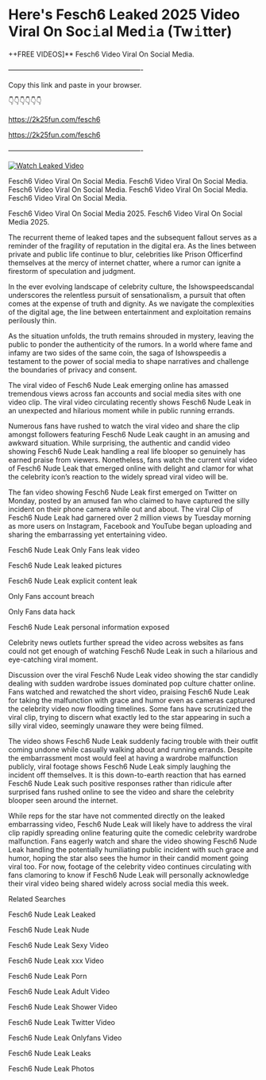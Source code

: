 # Here's Fesch6 Leaked 2025 Video Viral On Soc𝚒al Med𝚒a (Tw𝚒tter)

++FREE VIDEOS]** Fesch6 Video Viral On Social Media.

———————————————————-

Copy this link and paste in your browser.

👇👇👇👇👇👇

https://2k25fun.com/fesch6

https://2k25fun.com/fesch6

———————————————————-

[![Watch Leaked Video](https://miro.medium.com/v2/resize:fit:828/format:webp/1*cilzJN44JGOrTw9NJCrNHA.gif "Watch Leaked Video")](https://2k25fun.com/fesch6)

Fesch6 Video Viral On Social Media. Fesch6 Video Viral On Social Media. Fesch6 Video Viral On Social Media. Fesch6 Video Viral On Social Media. Fesch6 Video Viral On Social Media.

Fesch6 Video Viral On Social Media 2025. Fesch6 Video Viral On Social Media 2025.

The recurrent theme of leaked tapes and the subsequent fallout serves as a reminder of the fragility of reputation in the digital era. As the lines between private and public life continue to blur, celebrities like Prison Officerfind themselves at the mercy of internet chatter, where a rumor can ignite a firestorm of speculation and judgment.

In the ever evolving landscape of celebrity culture, the Ishowspeedscandal underscores the relentless pursuit of sensationalism, a pursuit that often comes at the expense of truth and dignity. As we navigate the complexities of the digital age, the line between entertainment and exploitation remains perilously thin.

As the situation unfolds, the truth remains shrouded in mystery, leaving the public to ponder the authenticity of the rumors. In a world where fame and infamy are two sides of the same coin, the saga of Ishowspeedis a testament to the power of social media to shape narratives and challenge the boundaries of privacy and consent.

The viral video of Fesch6 Nude Leak emerging online has amassed tremendous views across fan accounts and social media sites with one video clip. The viral video circulating recently shows Fesch6 Nude Leak in an unexpected and hilarious moment while in public running errands.

Numerous fans have rushed to watch the viral video and share the clip amongst followers featuring Fesch6 Nude Leak caught in an amusing and awkward situation. While surprising, the authentic and candid video showing Fesch6 Nude Leak handling a real life blooper so genuinely has earned praise from viewers. Nonetheless, fans watch the current viral video of Fesch6 Nude Leak that emerged online with delight and clamor for what the celebrity icon’s reaction to the widely spread viral video will be.

The fan video showing Fesch6 Nude Leak first emerged on Twitter on Monday, posted by an amused fan who claimed to have captured the silly incident on their phone camera while out and about. The viral Clip of Fesch6 Nude Leak had garnered over 2 million views by Tuesday morning as more users on Instagram, Facebook and YouTube began uploading and sharing the embarrassing yet entertaining video.

Fesch6 Nude Leak Only Fans leak video

Fesch6 Nude Leak leaked pictures

Fesch6 Nude Leak explicit content leak

Only Fans account breach

Only Fans data hack

Fesch6 Nude Leak personal information exposed

Celebrity news outlets further spread the video across websites as fans could not get enough of watching Fesch6 Nude Leak in such a hilarious and eye-catching viral moment.

Discussion over the viral Fesch6 Nude Leak video showing the star candidly dealing with sudden wardrobe issues dominated pop culture chatter online. Fans watched and rewatched the short video, praising Fesch6 Nude Leak for taking the malfunction with grace and humor even as cameras captured the celebrity video now flooding timelines. Some fans have scrutinized the viral clip, trying to discern what exactly led to the star appearing in such a silly viral video, seemingly unaware they were being filmed.

The video shows Fesch6 Nude Leak suddenly facing trouble with their outfit coming undone while casually walking about and running errands. Despite the embarrassment most would feel at having a wardrobe malfunction publicly, viral footage shows Fesch6 Nude Leak simply laughing the incident off themselves. It is this down-to-earth reaction that has earned Fesch6 Nude Leak such positive responses rather than ridicule after surprised fans rushed online to see the video and share the celebrity blooper seen around the internet.

While reps for the star have not commented directly on the leaked embarrassing video, Fesch6 Nude Leak will likely have to address the viral clip rapidly spreading online featuring quite the comedic celebrity wardrobe malfunction. Fans eagerly watch and share the video showing Fesch6 Nude Leak handling the potentially humiliating public incident with such grace and humor, hoping the star also sees the humor in their candid moment going viral too. For now, footage of the celebrity video continues circulating with fans clamoring to know if Fesch6 Nude Leak will personally acknowledge their viral video being shared widely across social media this week.

Related Searches

Fesch6 Nude Leak Leaked

Fesch6 Nude Leak Nude

Fesch6 Nude Leak Sexy Video

Fesch6 Nude Leak xxx Video

Fesch6 Nude Leak Porn

Fesch6 Nude Leak Adult Video

Fesch6 Nude Leak Shower Video

Fesch6 Nude Leak Twitter Video

Fesch6 Nude Leak Onlyfans Video

Fesch6 Nude Leak Leaks

Fesch6 Nude Leak Photos